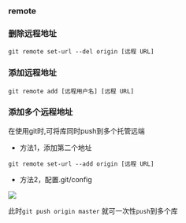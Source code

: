 <!--
 * @Description: 
 * @Version: 1.0
 * @Author: DaLao
 * @Email: dalao_li@163.com
 * @Date: 2022-01-13 12:57:16
 * @LastEditors: DaLao
 * @LastEditTime: 2022-01-13 12:58:32
-->

### remote

### 删除远程地址



`git remote set-url --del origin [远程 URL]`

### 添加远程地址


`git remote add [远程用户名] [远程 URL]`

### 添加多个远程地址

在使用git时,可将库同时push到多个托管远端

- 方法1，添加第二个地址
  
`git remote set-url --add origin [远程 URL]`

- 方法2，配置.git/config

![](https://cdn.hurra.ltd/img/20211214220953.png) 

此时`git push origin master` 就可一次性`push`到多个库